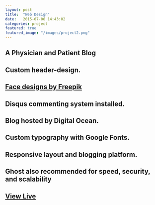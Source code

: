 ```yaml
---
layout: post
title:  "Web Design"
date:   2015-07-06 14:43:02
categories: project
featured: true
featured_image: "/images/project2.png"
---
```


## A Physician and Patient Blog



## Custom header-design.

## [Face designs by Freepik](http://www.freepik.com/free-vector/characters-icons_777194.htm)

## Disqus commenting system installed.

## Blog hosted by Digital Ocean.

## Custom typography with Google Fonts.

## Responsive layout and blogging platform.

## Ghost also recommended for speed, security, and scalability

## [View Live](http://cinestockblocks.com/)



